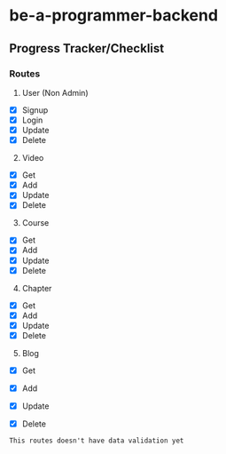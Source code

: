 # be-a-programmer-backend


## Progress Tracker/Checklist

### Routes

1. User (Non Admin)

- [x] Signup
- [x] Login
- [x] Update
- [x] Delete

2. Video

- [x] Get
- [x] Add
- [x] Update
- [x] Delete

3. Course

- [x] Get
- [x] Add
- [x] Update
- [x] Delete

4. Chapter

- [x] Get
- [x] Add
- [x] Update
- [x] Delete

5. Blog

- [x] Get
- [x] Add
- [x] Update
- [x] Delete


```
This routes doesn't have data validation yet
```
